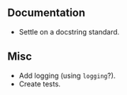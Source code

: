 ## Documentation
* Settle on a docstring standard.

## Misc
* Add logging (using `logging`?).
* Create tests.
